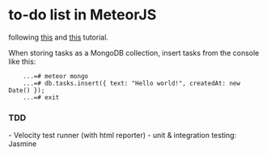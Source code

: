 <h1>to-do list in MeteorJS</h1>

following <a href="https://www.meteor.com/try">this</a> and <a href="https://semaphoreci.com/blog/2014/11/19/meteorjs-getting-started.html">this</a> tutorial.


When storing tasks as a MongoDB collection, insert tasks from the console like this:
~~~~
	...=# meteor mongo
	...=# db.tasks.insert({ text: "Hello world!", createdAt: new Date() });
	...=# exit
~~~~

<h3>TDD</h3>
- Velocity test runner (with html reporter) 
- unit & integration testing: Jasmine
